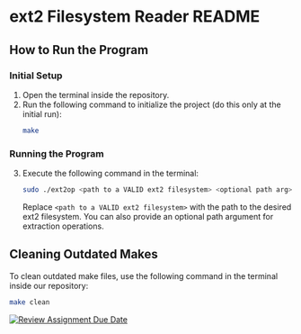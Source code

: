 # ext2 Filesystem Reader README

## How to Run the Program

### Initial Setup
1. Open the terminal inside the repository.
2. Run the following command to initialize the project (do this only at the initial run):
    ```bash
    make
    ```

### Running the Program
3. Execute the following command in the terminal:
    ```bash
    sudo ./ext2op <path to a VALID ext2 filesystem> <optional path arg>
    ```
    Replace `<path to a VALID ext2 filesystem>` with the path to the desired ext2 filesystem. You can also provide an optional path argument for extraction operations.

## Cleaning Outdated Makes

To clean outdated make files, use the following command in the terminal inside our repository:

```bash
make clean
```

[![Review Assignment Due Date](https://classroom.github.com/assets/deadline-readme-button-24ddc0f5d75046c5622901739e7c5dd533143b0c8e959d652212380cedb1ea36.svg)](https://classroom.github.com/a/xLLPVuqj)
